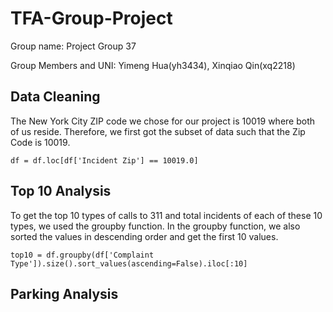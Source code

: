 # TFA-Group-Project
Group name: Project Group 37

Group Members and UNI: Yimeng Hua(yh3434), Xinqiao Qin(xq2218) 

## Data Cleaning
The New York City ZIP code we chose for our project is 10019 where both of us reside. Therefore, we first got the subset of data such that the Zip Code is 10019.
```
df = df.loc[df['Incident Zip'] == 10019.0]
```

## Top 10 Analysis
To get the top 10 types of calls to 311 and total incidents of each of these 10 types, we used the groupby function. In the groupby function, we also sorted the values in descending order and get the first 10 values. 
```
top10 = df.groupby(df['Complaint Type']).size().sort_values(ascending=False).iloc[:10]
```

## Parking Analysis
